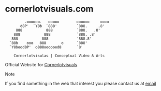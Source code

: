 # cornerlotvisuals.com
             .oooooo.   ooooo        oooooo     oooo 
           d8P'  `Y8b  `888'         `888.     .8'  
         888           888           `888.   .8'   
        888           888            `888. .8'    
       888           888             `888.8'     
      `88b    ooo   888       o      `888'      
      `Y8bood8P'  o888ooooood8       `8' 
      
        Cornerlotvisulas | Conceptual Video & Arts
      
   Official Website for [Cornerlotvisuals](cornerlotvisuals.com)

> [!NOTE]
> If you find something in the web that interest you please contact us at [email](mailto:cornerlotvisuals@gmail.com)
